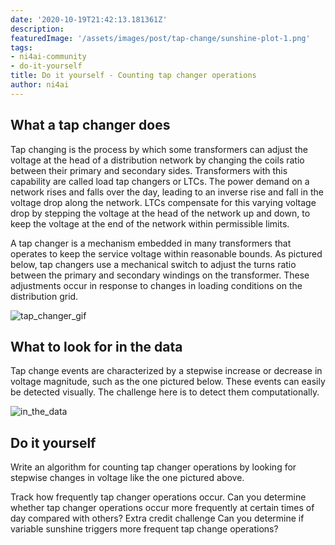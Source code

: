 ```yaml
---
date: '2020-10-19T21:42:13.181361Z'
description: 
featuredImage: '/assets/images/post/tap-change/sunshine-plot-1.png'
tags:
- ni4ai-community
- do-it-yourself
title: Do it yourself - Counting tap changer operations
author: ni4ai
---
```


## What a tap changer does
Tap changing is the process by which some transformers can adjust the voltage at the head of a distribution network by changing the coils ratio between their primary and secondary sides. Transformers with this capability are called load tap changers or LTCs. The power demand on a network rises and falls over the day, leading to an inverse rise and fall in the voltage drop along the network. LTCs compensate for this varying voltage drop by stepping the voltage at the head of the network up and down, to keep the voltage at the end of the network within permissible limits. 

A tap changer is a mechanism embedded in many transformers that operates to keep the service voltage within reasonable bounds. As pictured below, tap changers use a mechanical switch to adjust the turns ratio between the primary and secondary windings on the transformer. These adjustments occur in response to changes in loading conditions on the distribution grid.

![tap_changer_gif](/assets/images/post/tap-change/tap_changer.gif)

## What to look for in the data
Tap change events are characterized by a stepwise increase or decrease in voltage magnitude, such as the one pictured below. These events can easily be detected visually. The challenge here is to detect them computationally. 


![in_the_data](/assets/images/post/tap-change/sunshine-plot-1.png)

## Do it yourself
Write an algorithm for counting tap changer operations by looking for stepwise changes in voltage like the one pictured above.

Track how frequently tap changer operations occur. Can you determine whether tap changer operations occur more frequently at certain times of day compared with others?
Extra credit challenge
Can you determine if variable sunshine triggers more frequent tap change operations?


